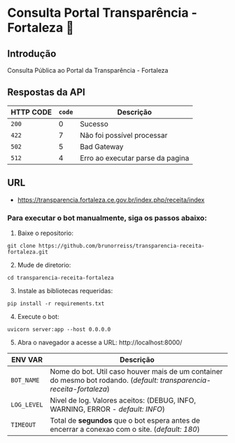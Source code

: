 # Consulta Portal Transparência - Fortaleza :robot:

## Introdução
Consulta Pública ao Portal da Transparência - Fortaleza


## Respostas da API

| HTTP CODE | `code` | Descrição |
| --------- | ---------- | --------- |
| `200` | 0 | Sucesso |
| `422` | 7 | Não foi possível processar |
| `502` | 5 | Bad Gateway |
| `512` | 4 | Erro ao executar parse da pagina |

## URL

* https://transparencia.fortaleza.ce.gov.br/index.php/receita/index


### Para executar o bot manualmente, siga os passos abaixo:

1. Baixe o repositorio:
```
git clone https://github.com/brunorreiss/transparencia-receita-fortaleza.git
```
2. Mude de diretorio:
```
cd transparencia-receita-fortaleza
```
3. Instale as bibliotecas requeridas:
```
pip install -r requirements.txt
```
4. Execute o bot:
```
uvicorn server:app --host 0.0.0.0 
```
5. Abra o navegador a acesse a URL: http://localhost:8000/


| ENV VAR | Descrição |
| ------- | ---------- |
| `BOT_NAME` | Nome do bot. Util caso houver mais de um container do mesmo bot rodando. (*default: transparencia-receita-fortaleza*) |
| `LOG_LEVEL` | Nivel de log. Valores aceitos: (DEBUG, INFO, WARNING, ERROR - *default: INFO*) |
| `TIMEOUT` | Total de **segundos** que o bot espera antes de encerrar a conexao com o site. (*default: 180*) |